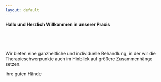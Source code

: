 ```yaml
---
layout: default
---
```


**Hallo und Herzlich Willkommen in unserer Praxis**

&nbsp;

&nbsp;

Wir bieten eine ganzheitliche und individuelle Behandlung, in der wir die Therapieschwerpunkte auch im Hinblick auf grö&szlig;ere Zusammenh&auml;nge setzen.

Ihre guten H&auml;nde

&nbsp;
